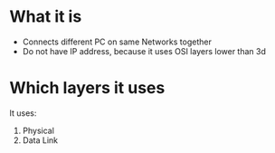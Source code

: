 #                  What it is

- Connects different PC on same Networks together
- Do not have IP address, because it uses OSI layers lower than 3d








#                  Which layers it uses

It uses:
1. Physical
2. Data Link